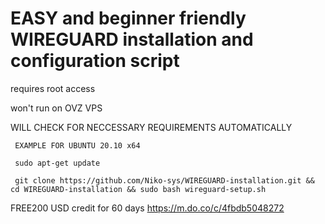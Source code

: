 # EASY and beginner friendly WIREGUARD installation and configuration script

requires root access 

won't run on OVZ VPS 

WILL CHECK FOR NECCESSARY REQUIREMENTS AUTOMATICALLY
 
 
 
     EXAMPLE FOR UBUNTU 20.10 x64 
 
     sudo apt-get update  
 
     git clone https://github.com/Niko-sys/WIREGUARD-installation.git && cd WIREGUARD-installation && sudo bash wireguard-setup.sh
 
 FREE200 USD credit for 60 days 
  https://m.do.co/c/4fbdb5048272

 




